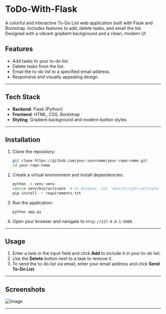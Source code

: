 # ToDo-With-Flask
A colorful and interactive To-Do List web application built with Flask and Bootstrap. Includes features to add, delete tasks, and email the list. Designed with a vibrant gradient background and a clean, modern UI



## Features

- Add tasks to your to-do list.
- Delete tasks from the list.
- Email the to-do list to a specified email address.
- Responsive and visually appealing design.

---

## Tech Stack

- **Backend**: Flask (Python)
- **Frontend**: HTML, CSS, Bootstrap
- **Styling**: Gradient background and modern button styles

---

## Installation

1. Clone the repository:
   ```bash
   git clone https://github.com/your-username/your-repo-name.git
   cd your-repo-name
   ```
2. Create a virtual environment and install dependencies:
   ```bash
   python -m venv venv
   source venv/bin/activate  # On Windows, use `venv\Scripts\activate`
   pip install -r requirements.txt
   ```
3. Run the application:
   ```bash
   python app.py
   ```
4. Open your browser and navigate to `http://127.0.0.1:5000`.

---

## Usage

1. Enter a task in the input field and click **Add** to include it in your to-do list.
2. Use the **Delete** button next to a task to remove it.
3. To send the to-do list via email, enter your email address and click **Send To-Do List**.

---

## Screenshots
![image](https://github.com/user-attachments/assets/a3764474-e418-41fe-8ed8-8686bf082b18)



---

